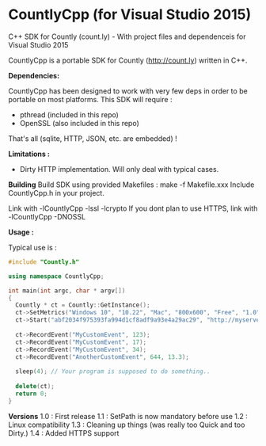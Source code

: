 CountlyCpp (for Visual Studio 2015)
==========

C++ SDK for Countly (count.ly) - With project files and dependenceis for Visual Studio 2015


CountlyCpp is a portable SDK for Countly (http://count.ly) written in C++.

**Dependencies:**

CountlyCpp has been designed to work with very few deps in order to be portable on most platforms.
This SDK will require :
* pthread (included in this repo)
* OpenSSL (also included in this repo)

That's all (sqlite, HTTP, JSON, etc. are embedded) !

**Limitations :**
* Dirty HTTP implementation. Will only deal with typical cases.

**Building**
Build SDK using provided Makefiles : make -f Makefile.xxx
Include CountlyCpp.h in your project.

Link with -lCountlyCpp -lssl -lcrypto
If you dont plan to use HTTPS, link with -lCountlyCpp -DNOSSL


**Usage :**

Typical use is :

```C++
#include "Countly.h"

using namespace CountlyCpp;

int main(int argc, char * argv[])
{
  Countly * ct = Countly::GetInstance();
  ct->SetMetrics("Windows 10", "10.22", "Mac", "800x600", "Free", "1.0");
  ct->Start("abf2034f975393fa994d1cf8adf9a93e4a29ac29", "http://myserver.com", 8080);
  
  ct->RecordEvent("MyCustomEvent", 123);
  ct->RecordEvent("MyCustomEvent", 17);
  ct->RecordEvent("MyCustomEvent", 34);
  ct->RecordEvent("AnotherCustomEvent", 644, 13.3);
 
  sleep(4); // Your program is supposed to do something..
  
  delete(ct);
  return 0;
}
```

**Versions**
1.0 :  First release
1.1 :  SetPath is now mandatory before use
1.2 : Linux compatibility
1.3 : Cleaning up things (was really too Quick and too Dirty.)
1.4 : Added HTTPS support
